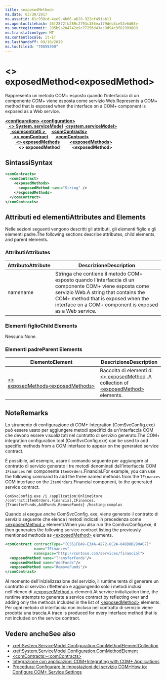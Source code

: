 ```yaml
---
title: <exposedMethod>
ms.date: 03/30/2017
ms.assetid: 61c938cd-4ee9-4b06-ab28-922ef491ab11
ms.openlocfilehash: 46f2872fb289c2793c356ea179deb3ce52e6d65e
ms.sourcegitcommit: 205b9a204742e9c77256d43ac9d94c3f82909808
ms.translationtype: MT
ms.contentlocale: it-IT
ms.lasthandoff: 09/10/2019
ms.locfileid: "70855300"
---
```

# <a name="exposedmethod"></a><span data-ttu-id="e914e-101">\<> exposedMethod</span><span class="sxs-lookup"><span data-stu-id="e914e-101">\<exposedMethod></span></span>
<span data-ttu-id="e914e-102">Rappresenta un metodo COM+ esposto quando l'interfaccia di un componente COM+ viene esposta come servizio Web.</span><span class="sxs-lookup"><span data-stu-id="e914e-102">Represents a COM+ method that is exposed when the interface on a COM+ component is exposed as a Web service.</span></span>  
  
<span data-ttu-id="e914e-103">[ **\<configuration>** ](../configuration-element.md)</span><span class="sxs-lookup"><span data-stu-id="e914e-103">[**\<configuration>**](../configuration-element.md)</span></span>\
<span data-ttu-id="e914e-104">&nbsp;&nbsp;[ **\<> System. serviceModel**](system-servicemodel.md)</span><span class="sxs-lookup"><span data-stu-id="e914e-104">&nbsp;&nbsp;[**\<system.serviceModel>**](system-servicemodel.md)</span></span>\
<span data-ttu-id="e914e-105">&nbsp;&nbsp;&nbsp;&nbsp;[ **\<comcontratti >** ](comcontracts.md)</span><span class="sxs-lookup"><span data-stu-id="e914e-105">&nbsp;&nbsp;&nbsp;&nbsp;[**\<comContracts>**](comcontracts.md)</span></span>\
<span data-ttu-id="e914e-106">&nbsp;&nbsp;&nbsp;&nbsp;&nbsp;&nbsp;[ **\<> comContract**](comcontract.md)</span><span class="sxs-lookup"><span data-stu-id="e914e-106">&nbsp;&nbsp;&nbsp;&nbsp;&nbsp;&nbsp;[**\<comContract>**](comcontract.md)</span></span>\
<span data-ttu-id="e914e-107">&nbsp;&nbsp;&nbsp;&nbsp;&nbsp;&nbsp;&nbsp;&nbsp;[ **\<> exposedMethods**](exposedmethods.md)</span><span class="sxs-lookup"><span data-stu-id="e914e-107">&nbsp;&nbsp;&nbsp;&nbsp;&nbsp;&nbsp;&nbsp;&nbsp;[**\<exposedMethods>**](exposedmethods.md)</span></span>\
<span data-ttu-id="e914e-108">&nbsp;&nbsp;&nbsp;&nbsp;&nbsp;&nbsp;&nbsp;&nbsp;&nbsp;&nbsp; **\<> exposedMethod**</span><span class="sxs-lookup"><span data-stu-id="e914e-108">&nbsp;&nbsp;&nbsp;&nbsp;&nbsp;&nbsp;&nbsp;&nbsp;&nbsp;&nbsp;**\<exposedMethod>**</span></span>  
  
## <a name="syntax"></a><span data-ttu-id="e914e-109">Sintassi</span><span class="sxs-lookup"><span data-stu-id="e914e-109">Syntax</span></span>  
  
```xml  
<comContracts>
  <comContract>
    <exposedMethods>
      <exposedMethod name="String" />
    </exposedMethods>
  </comContract>
</comContracts>
```  
  
## <a name="attributes-and-elements"></a><span data-ttu-id="e914e-110">Attributi ed elementi</span><span class="sxs-lookup"><span data-stu-id="e914e-110">Attributes and Elements</span></span>  
 <span data-ttu-id="e914e-111">Nelle sezioni seguenti vengono descritti gli attributi, gli elementi figlio e gli elementi padre.</span><span class="sxs-lookup"><span data-stu-id="e914e-111">The following sections describe attributes, child elements, and parent elements.</span></span>  
  
### <a name="attributes"></a><span data-ttu-id="e914e-112">Attributi</span><span class="sxs-lookup"><span data-stu-id="e914e-112">Attributes</span></span>  
  
|<span data-ttu-id="e914e-113">Attributo</span><span class="sxs-lookup"><span data-stu-id="e914e-113">Attribute</span></span>|<span data-ttu-id="e914e-114">Descrizione</span><span class="sxs-lookup"><span data-stu-id="e914e-114">Description</span></span>|  
|---------------|-----------------|  
|<span data-ttu-id="e914e-115">name</span><span class="sxs-lookup"><span data-stu-id="e914e-115">name</span></span>|<span data-ttu-id="e914e-116">Stringa che contiene il metodo COM+ esposto quando l'interfaccia di un componente COM+ viene esposta come servizio Web.</span><span class="sxs-lookup"><span data-stu-id="e914e-116">A string that contains the COM+ method that is exposed when the interface on a COM+ component is exposed as a Web service.</span></span>|  
  
### <a name="child-elements"></a><span data-ttu-id="e914e-117">Elementi figlio</span><span class="sxs-lookup"><span data-stu-id="e914e-117">Child Elements</span></span>  
 <span data-ttu-id="e914e-118">Nessuno.</span><span class="sxs-lookup"><span data-stu-id="e914e-118">None.</span></span>  
  
### <a name="parent-elements"></a><span data-ttu-id="e914e-119">Elementi padre</span><span class="sxs-lookup"><span data-stu-id="e914e-119">Parent Elements</span></span>  
  
|<span data-ttu-id="e914e-120">Elemento</span><span class="sxs-lookup"><span data-stu-id="e914e-120">Element</span></span>|<span data-ttu-id="e914e-121">Descrizione</span><span class="sxs-lookup"><span data-stu-id="e914e-121">Description</span></span>|  
|-------------|-----------------|  
|[<span data-ttu-id="e914e-122">\<> exposedMethods</span><span class="sxs-lookup"><span data-stu-id="e914e-122">\<exposedMethods></span></span>](exposedmethods.md)|<span data-ttu-id="e914e-123">Raccolta di elementi di [ \<> exposedMethod](exposedmethod.md) .</span><span class="sxs-lookup"><span data-stu-id="e914e-123">A collection of [\<exposedMethod>](exposedmethod.md) elements.</span></span>|  
  
## <a name="remarks"></a><span data-ttu-id="e914e-124">Note</span><span class="sxs-lookup"><span data-stu-id="e914e-124">Remarks</span></span>  
 <span data-ttu-id="e914e-125">Lo strumento di configurazione di COM+ Integration (ComSvcConfig.exe) può essere usato per aggiungere metodi specifici da un'interfaccia COM che devono essere visualizzati nel contratto di servizio generato.</span><span class="sxs-lookup"><span data-stu-id="e914e-125">The COM+ integration configuration tool (ComSvcConfig.exe) can be used to add specific methods from a COM interface to appear on the generated service contract.</span></span>  
  
 <span data-ttu-id="e914e-126">È possibile, ad esempio, usare il comando seguente per aggiungere al contratto di servizio generato i tre metodi denominati dall'interfaccia COM `IFinances` nel componente `ItemOrders`.Financial.</span><span class="sxs-lookup"><span data-stu-id="e914e-126">For example, you can use the following command to add the three named methods from the `IFinances` COM interface on the `ItemOrders`.Financial component, to the generated service contract.</span></span>  
  
 `ComSvcConfig.exe /i /application:OnlineStore /contract:ItemOrders.Financial,IFinances.{TransferFunds,AddFunds,RemoveFunds} /hosting:complus`  
  
 <span data-ttu-id="e914e-127">Quando si esegue anche ComSvcConfig. exe, viene generato il contratto di servizio seguente che elenca i metodi indicati in precedenza come [ \<exposedMethod >](exposedmethod.md) elementi.</span><span class="sxs-lookup"><span data-stu-id="e914e-127">When you also run the ComSvcConfig.exe, it then generates the following service contract listing the previously mentioned methods as [\<exposedMethod>](exposedmethod.md) elements.</span></span>  
  
```xml  
<comContract contractType="{C551FBA9-E3AA-4272-8C2A-84BD8D290AC7}"
             name="IFinances"
             namespace="http://contoso.com/services/financial">
  <exposedMethod name="TransferFunds"/>
  <exposedMethod name="AddFunds"/>
  <exposedMethod name="RemoveFunds"/>
</comContract>
```  
  
 <span data-ttu-id="e914e-128">Al momento dell'inizializzazione del servizio, il runtime tenta di generare un contratto di servizio riflettendo e aggiungendo solo i metodi inclusi nell'elenco di [ \<exposedMethod >](exposedmethod.md) elementi.</span><span class="sxs-lookup"><span data-stu-id="e914e-128">At service initialization time, the runtime attempts to generate a service contract by reflecting over and adding only the methods included in the list of [\<exposedMethod>](exposedmethod.md) elements.</span></span> <span data-ttu-id="e914e-129">Per ogni metodo di interfaccia non incluso nel contratto di servizio viene prodotta  una traccia.</span><span class="sxs-lookup"><span data-stu-id="e914e-129">A trace is produced for every interface method that is not included on the service contract.</span></span>  
  
## <a name="see-also"></a><span data-ttu-id="e914e-130">Vedere anche</span><span class="sxs-lookup"><span data-stu-id="e914e-130">See also</span></span>

- <xref:System.ServiceModel.Configuration.ComMethodElementCollection>
- <xref:System.ServiceModel.Configuration.ComMethodElement>
- [<span data-ttu-id="e914e-131">\<comContracts></span><span class="sxs-lookup"><span data-stu-id="e914e-131">\<comContracts></span></span>](comcontracts.md)
- [<span data-ttu-id="e914e-132">Integrazione con applicazioni COM+</span><span class="sxs-lookup"><span data-stu-id="e914e-132">Integrating with COM+ Applications</span></span>](../../../wcf/feature-details/integrating-with-com-plus-applications.md)
- [<span data-ttu-id="e914e-133">Procedura: Configurare le impostazioni del servizio COM+</span><span class="sxs-lookup"><span data-stu-id="e914e-133">How to: Configure COM+ Service Settings</span></span>](../../../wcf/feature-details/how-to-configure-com-service-settings.md)
